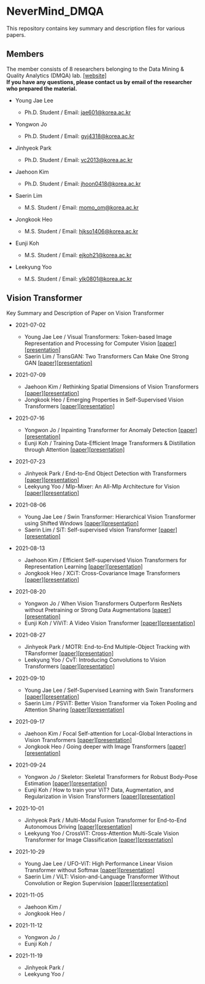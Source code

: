 # NeverMind_DMQA
This repository contains key summary and description files for various papers.

## Members
The member consists of 8 researchers belonging to the Data Mining & Quality Analytics (DMQA) lab. [[website]](http://dmqa.korea.ac.kr/) \
**If you have any questions, please contact us by email of the researcher who prepared the material.**

* Young Jae Lee
  * Ph.D. Student / Email: jae601@korea.ac.kr
  
* Yongwon Jo
  * Ph.D. Student / Email: gyj4318@korea.ac.kr
  
* Jinhyeok Park
  * Ph.D. Student / Email: vc2013@korea.ac.kr
  
* Jaehoon Kim
  * Ph.D. Student / Email: jhoon0418@korea.ac.kr
  
* Saerin Lim
  * M.S. Student / Email: momo_om@korea.ac.kr
  
* Jongkook Heo
  * M.S. Student / Email: hjkso1406@korea.ac.kr
  
* Eunji Koh
  * M.S. Student / Email: ejkoh21@korea.ac.kr
  
* Leekyung Yoo
  * M.S. Student / Email: ylk0801@korea.ac.kr

## Vision Transformer
Key Summary and Description of Paper on Vision Transformer

* 2021-07-02
  * Young Jae Lee / Visual Transformers: Token-based Image Representation and Processing for Computer Vision [[paper]](https://arxiv.org/abs/2006.03677)[[presentation]](https://github.com/dudwojae/NeverMind_DMQA/blob/main/VisionTransformer/20210702/%5B20210702%5DVisual%20Transformers%20-%20Token-based%20Image%20Representation%20and%20Processing%20for%20Computer%20Vision.pdf)
  * Saerin Lim / TransGAN: Two Transformers Can Make One Strong GAN [[paper]](https://arxiv.org/abs/2102.07074)[[presentation]](https://github.com/dudwojae/NeverMind_DMQA/blob/main/VisionTransformer/20210702/%5B20210702%5DTransGAN-Two%20Transformers%20Can%20Make%20One%20Strong%20GAN.pdf)


* 2021-07-09
  * Jaehoon Kim / Rethinking Spatial Dimensions of Vision Transformers [[paper]](https://arxiv.org/abs/2103.16302)[[presentation]](https://github.com/dudwojae/NeverMind_DMQA/blob/main/VisionTransformer/20210709/%5B20210709%5DRethinking%20Spatial%20Dimensions%20of%20Vision%20Transformers.pdf)
  * Jongkook Heo / Emerging Properties in Self-Supervised Vision Transformers [[paper]](https://arxiv.org/abs/2104.14294)[[presentation]](https://github.com/dudwojae/NeverMind_DMQA/blob/main/VisionTransformer/20210709/%5B20210709%5DEmerging%20Properties%20in%20Self-Supervised%20Vision%20Transformer.pdf)

* 2021-07-16
  * Yongwon Jo / Inpainting Transformer for Anomaly Detection [[paper]](https://arxiv.org/abs/2104.13897)[[presentation]](https://github.com/dudwojae/NeverMind_DMQA/blob/main/VisionTransformer/20210716/%5B20210716%5D%20Inpainting%20Tranformer%20for%20Anomaly%20Detection.pdf)
  * Eunji Koh / Training Data-Efficient Image Transformers & Distillation through Attention [[paper]](http://proceedings.mlr.press/v139/touvron21a.html)[[presentation]](https://github.com/dudwojae/NeverMind_DMQA/blob/main/VisionTransformer/20210716/%5B20210716%5DTraining%20data-efficient%20image%20transformers%20%26%20distillation%20through%20attention.pdf)

* 2021-07-23
  * Jinhyeok Park / End-to-End Object Detection with Transformers [[paper]](https://arxiv.org/abs/2005.12872)[[presentation]](https://github.com/dudwojae/NeverMind_DMQA/blob/main/VisionTransformer/20210723/%5B20210723%5DEnd%20to%20End%20Object%20Detection%20with%20Transformers.pdf)
  * Leekyung Yoo / Mlp-Mixer: An All-Mlp Architecture for Vision [[paper]](https://arxiv.org/abs/2105.01601)[[presentation]](https://github.com/dudwojae/NeverMind_DMQA/blob/main/VisionTransformer/20210723/%5B20210723%5DMLP-Mixer%20-%20An%20all-MLP%20Architecture%20for%20Vision.pdf)

* 2021-08-06
  * Young Jae Lee / Swin Transformer: Hierarchical Vision Transformer using Shifted Windows [[paper]](https://arxiv.org/abs/2103.14030)[[presentation]](https://github.com/dudwojae/NeverMind_DMQA/blob/main/VisionTransformer/20210806/%5B20210806%5DSwin%20Transformer%20-%20Hierarchical%20Vision%20Transformer%20using%20Shifted%20Windows.pdf)
  * Saerin Lim / SiT: Self-supervised vIsion Transformer [[paper]](https://arxiv.org/abs/2104.03602)[[presentation]](https://github.com/dudwojae/NeverMind_DMQA/blob/main/VisionTransformer/20210806/%5B20210806%5DSiT%20-%20Self-supervised%20vision%20Transformer.pdf)

* 2021-08-13
  * Jaehoon Kim / Efficient Self-supervised Vision Transformers for Representation Learning [[paper]](https://arxiv.org/abs/2106.09785)[[presentation]](https://github.com/dudwojae/NeverMind_DMQA/blob/main/VisionTransformer/20210813/%5B20210813%5DEfficient%20Self-supervised%20Vision%20Transformers%20for%20Representation%20Learning.pdf)
  * Jongkook Heo / XCiT: Cross-Covariance Image Transformers [[paper]](https://arxiv.org/abs/2106.09681)[[presentation]](https://github.com/dudwojae/NeverMind_DMQA/blob/main/VisionTransformer/20210813/%5B20210813%5D%20XCiT-%20Cross-Covariance%20Image%20Transformers.pdf)

* 2021-08-20
  * Yongwon Jo / When Vision Transformers Outperform ResNets without Pretraining or Strong Data Augmentations [[paper]](https://arxiv.org/abs/2106.01548)[[presentation]](https://github.com/dudwojae/NeverMind_DMQA/blob/main/VisionTransformer/20210820/%5B20210820%5DWhen%20Vision%20Trnasformers%20Outperform%20ResNets%20without%20Pretraining.pdf)
  * Eunji Koh / ViViT: A Video Vision Transformer [[paper]](https://arxiv.org/abs/2103.15691)[[presentation]](https://github.com/dudwojae/NeverMind_DMQA/blob/main/VisionTransformer/20210820/%5B20210820%5DViViT_A%20Video%20Vision%20Transformer.pdf)

* 2021-08-27
  * Jinhyeok Park / MOTR: End-to-End Multiple-Object Tracking with TRansformer [[paper]](https://arxiv.org/abs/2105.03247)[[presentation]](https://github.com/dudwojae/NeverMind_DMQA/blob/main/VisionTransformer/20210827/%5B20210827%5DMOTR%20-%20End-to-End%20Multiple-Object%20Tracking%20with%20TRansformer.pdf)
  * Leekyung Yoo / CvT: Introducing Convolutions to Vision Transformers [[paper]](https://arxiv.org/abs/2103.15808)[[presentation]](https://github.com/dudwojae/NeverMind_DMQA/blob/main/VisionTransformer/20210827/%5B20210827%5DCvT%20-%20Introducing%20Convolutions%20to%20Vision%20Transformers.pdf)

* 2021-09-10
  * Young Jae Lee / Self-Supervised Learning with Swin Transformers [[paper]](https://arxiv.org/abs/2105.04553)[[presentation]](https://github.com/dudwojae/NeverMind_DMQA/blob/main/VisionTransformer/20210910/%5B20210910%5DSelf-Supervised%20Learning%20with%20Swin%20Transformers.pdf)
  * Saerin Lim / PSViT: Better Vision Transformer via Token Pooling and Attention Sharing [[paper]](https://arxiv.org/abs/2108.03428)[[presentation]](https://github.com/dudwojae/NeverMind_DMQA/blob/main/VisionTransformer/20210910/%5B20210910%5DPSViT%20Better%20Vision%20Transformer%20via%20Token%20Pooling%20and%20Attention%20Sharing.pdf)

* 2021-09-17
  * Jaehoon Kim / Focal Self-attention for Local-Global Interactions in Vision Transformers [[paper]](https://arxiv.org/abs/2107.00641)[[presentation]](https://github.com/dudwojae/NeverMind_DMQA/blob/main/VisionTransformer/20210917/%5B20210917%5DFocal%20Self-attention%20for%20Local-Global%20Interactions%20in%20Vision%20Transformers.pdf)
  * Jongkook Heo / Going deeper with Image Transformers [[paper]](https://arxiv.org/abs/2103.17239)[[presentation]](https://github.com/dudwojae/NeverMind_DMQA/blob/main/VisionTransformer/20210917/%5B20210917%5DCaiT-%20Going%20deeper%20with%20Image%20Transformers.pdf)

* 2021-09-24
  * Yongwon Jo / Skeletor: Skeletal Transformers for Robust Body-Pose Estimation [[paper]](https://openaccess.thecvf.com/content/CVPR2021W/ChaLearn/html/Jiang_Skeletor_Skeletal_Transformers_for_Robust_Body-Pose_Estimation_CVPRW_2021_paper.html)[[presentation]](https://github.com/dudwojae/NeverMind_DMQA/blob/main/VisionTransformer/20210924/%5B20210924%5DSkeletor%3DSkeletal%20Transformers%20for%20Robust%20Body-Pose%20Estimation.pdf)
  * Eunji Koh / How to train your ViT? Data, Augmentation, and Regularization in Vision Transformers [[paper]](https://arxiv.org/abs/2106.10270)[[presentation]](https://github.com/dudwojae/NeverMind_DMQA/blob/main/VisionTransformer/20210924/%5B20210924%5DHow%20to%20train%20your%20ViT.%20Data%2C%20Augmentation%2C%20and%20Regularization%20in%20Vision%20Transformers.pdf)

* 2021-10-01
  * Jinhyeok Park / Multi-Modal Fusion Transformer for End-to-End Autonomous Driving [[paper]](https://openaccess.thecvf.com/content/CVPR2021/html/Prakash_Multi-Modal_Fusion_Transformer_for_End-to-End_Autonomous_Driving_CVPR_2021_paper.html)[[presentation]](https://github.com/dudwojae/NeverMind_DMQA/blob/main/VisionTransformer/20211001/%5B20211001%5DMulti-Modal%20Fusion%20Transformer%20for%20End-to-End%20Autonomous%20Driving.pdf)
  * Leekyung Yoo / CrossViT: Cross-Attention Multi-Scale Vision Transformer for Image Classification [[paper]](https://arxiv.org/abs/2103.14899)[[presentation]](https://github.com/dudwojae/NeverMind_DMQA/blob/main/VisionTransformer/20211001/%5B20211001%5DCrossViT%20-%20Cross-Attention%20Multi-Scale%20Vision%20Transformer%20for%20Image%20Classification.pdf)

* 2021-10-29
  * Young Jae Lee / UFO-ViT: High Performance Linear Vision Transformer without Softmax [[paper]](https://arxiv.org/abs/2109.14382)[[presentation]](https://github.com/dudwojae/NeverMind_DMQA/blob/main/VisionTransformer/20211105/%5B20211105%5DUFO-ViT%20-%20High%20Performance%20Linear%20Vision%20Transformer%20without%20Softmax.pdf)
  * Saerin Lim / ViLT: Vision-and-Language Transformer Without Convolution or Region Supervision [[paper]](https://arxiv.org/abs/2102.03334)[[presentation]](https://github.com/dudwojae/NeverMind_DMQA/blob/main/VisionTransformer/20211105/%5B20211105%5DViLT%20Vision-and-Language%20Transformer%20Without%20Convolution%20or%20Region%20Supervision.pdf)

* 2021-11-05
  * Jaehoon Kim /
  * Jongkook Heo /

* 2021-11-12
  * Yongwon Jo / 
  * Eunji Koh /

* 2021-11-19
  * Jinhyeok Park /
  * Leekyung Yoo /
